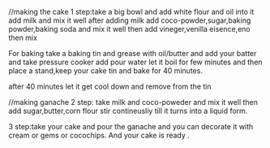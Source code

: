 //making the cake
1 step:take a big bowl and add white flour and oil into it
add milk and mix it well
after adding milk add coco-powder,sugar,baking powder,baking soda and mix it well
then add vineger,venilla eisence,eno then mix

For baking take a baking tin and grease with oil/butter and add your batter
and take pressure cooker add pour water
let it boil for few minutes and then place a stand,keep your cake tin 
and bake for 40 minutes.

after 40 minutes let it get cool down and remove from the tin

//making ganache
2 step: take milk and coco-poweder and mix it well
then add sugar,butter,corn flour stir contineusliy till it turns into a liquid form.

3 step:take your cake and pour the ganache and you can decorate it with cream or gems or cocochips.
And your cake is ready .


